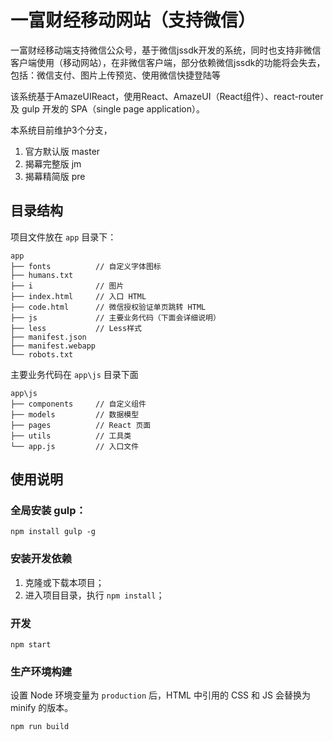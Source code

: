 # 一富财经移动网站（支持微信）

一富财经移动端支持微信公众号，基于微信jssdk开发的系统，同时也支持非微信客户端使用（移动网站），在非微信客户端，部分依赖微信jssdk的功能将会失去，包括：微信支付、图片上传预览、使用微信快捷登陆等

该系统基于AmazeUIReact，使用React、AmazeUI（React组件）、react-router 及 gulp 开发的 SPA（single page application）。

本系统目前维护3个分支，
1. 官方默认版 master
2. 揭幕完整版 jm
3. 揭幕精简版 pre

## 目录结构

项目文件放在 `app` 目录下：

```
app
├── fonts		   // 自定义字体图标
├── humans.txt
├── i              // 图片
├── index.html     // 入口 HTML
├── code.html      // 微信授权验证单页跳转 HTML
├── js             // 主要业务代码（下面会详细说明）
├── less           // Less样式
├── manifest.json
├── manifest.webapp
└── robots.txt
```

主要业务代码在 `app\js` 目录下面
```
app\js
├── components	   // 自定义组件
├── models		   // 数据模型
├── pages          // React 页面
├── utils	       // 工具类
└── app.js         // 入口文件
```

## 使用说明

### 全局安装 gulp：

```
npm install gulp -g
```

### 安装开发依赖

1. 克隆或下载本项目；
2. 进入项目目录，执行 `npm install`；

### 开发

```
npm start
```

### 生产环境构建

设置 Node 环境变量为 `production` 后，HTML 中引用的 CSS 和 JS 会替换为 minify 的版本。

```
npm run build
```
